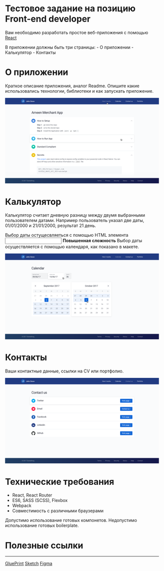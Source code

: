 # Тестовое задание на позицию Front-end developer
Вам необходимо разработать простое веб-приложения с помощью [React](https://facebook.github.io/react/)

В приложении должны быть три страницы:
    - О приложении
    - Калькулятор
    - Контакты

# О приложении
Краткое описание приложения, аналог Readme. Опишите какие использовались технологии, библиотеки и
как запускать приложение.

![alt text](./assets/home.png "О приложении")

# Калькулятор

Калькулятор считает дневную разницу между двумя выбранными пользователем датами. Например пользователь указал две даты, 01/01/2000 и 21/01/2000, результат 21 день.

Выбор даты остущесвляеться с помощью HTML элемента [<input>](https://developer.mozilla.org/en-US/docs/Web/HTML/Element/input/date)
**Повышенная сложность** Выбор даты осуществляется с помощью календаря, как показано в макете.

![alt text](./assets/calc.png "Калькулятор")

# Контакты
Ваши контактные данные, ссылки на CV или портфолио.

![alt text](./assets/contacts.png "Контакты")

# Технические требования

- React, React Router
- ES6, SASS (SCSS), Flexbox
- Webpack
- Cовместимость с различными браузерами

Допустимо использование готовых компонетов.
Недопустимо использование готовых boilerplate.

# Полезные ссылки
---
[GluePrint](http://glueprintapp.com/)
[Sketch](https://www.sketchapp.com/)
[Figma](https://www.figma.com/)
